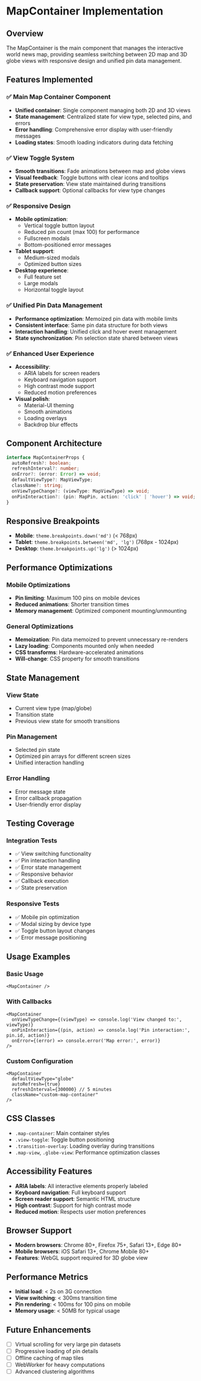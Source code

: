 # MapContainer Implementation

## Overview

The MapContainer is the main component that manages the interactive world news map, providing seamless switching between 2D map and 3D globe views with responsive design and unified pin data management.

## Features Implemented

### ✅ Main Map Container Component
- **Unified container**: Single component managing both 2D and 3D views
- **State management**: Centralized state for view type, selected pins, and errors
- **Error handling**: Comprehensive error display with user-friendly messages
- **Loading states**: Smooth loading indicators during data fetching

### ✅ View Toggle System
- **Smooth transitions**: Fade animations between map and globe views
- **Visual feedback**: Toggle buttons with clear icons and tooltips
- **State preservation**: View state maintained during transitions
- **Callback support**: Optional callbacks for view type changes

### ✅ Responsive Design
- **Mobile optimization**: 
  - Vertical toggle button layout
  - Reduced pin count (max 100) for performance
  - Fullscreen modals
  - Bottom-positioned error messages
- **Tablet support**:
  - Medium-sized modals
  - Optimized button sizes
- **Desktop experience**:
  - Full feature set
  - Large modals
  - Horizontal toggle layout

### ✅ Unified Pin Data Management
- **Performance optimization**: Memoized pin data with mobile limits
- **Consistent interface**: Same pin data structure for both views
- **Interaction handling**: Unified click and hover event management
- **State synchronization**: Pin selection state shared between views

### ✅ Enhanced User Experience
- **Accessibility**: 
  - ARIA labels for screen readers
  - Keyboard navigation support
  - High contrast mode support
  - Reduced motion preferences
- **Visual polish**:
  - Material-UI theming
  - Smooth animations
  - Loading overlays
  - Backdrop blur effects

## Component Architecture

```typescript
interface MapContainerProps {
  autoRefresh?: boolean;
  refreshInterval?: number;
  onError?: (error: Error) => void;
  defaultViewType?: MapViewType;
  className?: string;
  onViewTypeChange?: (viewType: MapViewType) => void;
  onPinInteraction?: (pin: MapPin, action: 'click' | 'hover') => void;
}
```

## Responsive Breakpoints

- **Mobile**: `theme.breakpoints.down('md')` (< 768px)
- **Tablet**: `theme.breakpoints.between('md', 'lg')` (768px - 1024px)
- **Desktop**: `theme.breakpoints.up('lg')` (> 1024px)

## Performance Optimizations

### Mobile Optimizations
- **Pin limiting**: Maximum 100 pins on mobile devices
- **Reduced animations**: Shorter transition times
- **Memory management**: Optimized component mounting/unmounting

### General Optimizations
- **Memoization**: Pin data memoized to prevent unnecessary re-renders
- **Lazy loading**: Components mounted only when needed
- **CSS transforms**: Hardware-accelerated animations
- **Will-change**: CSS property for smooth transitions

## State Management

### View State
- Current view type (map/globe)
- Transition state
- Previous view state for smooth transitions

### Pin Management
- Selected pin state
- Optimized pin arrays for different screen sizes
- Unified interaction handling

### Error Handling
- Error message state
- Error callback propagation
- User-friendly error display

## Testing Coverage

### Integration Tests
- ✅ View switching functionality
- ✅ Pin interaction handling
- ✅ Error state management
- ✅ Responsive behavior
- ✅ Callback execution
- ✅ State preservation

### Responsive Tests
- ✅ Mobile pin optimization
- ✅ Modal sizing by device type
- ✅ Toggle button layout changes
- ✅ Error message positioning

## Usage Examples

### Basic Usage
```tsx
<MapContainer />
```

### With Callbacks
```tsx
<MapContainer
  onViewTypeChange={(viewType) => console.log('View changed to:', viewType)}
  onPinInteraction={(pin, action) => console.log('Pin interaction:', pin.id, action)}
  onError={(error) => console.error('Map error:', error)}
/>
```

### Custom Configuration
```tsx
<MapContainer
  defaultViewType="globe"
  autoRefresh={true}
  refreshInterval={300000} // 5 minutes
  className="custom-map-container"
/>
```

## CSS Classes

- `.map-container`: Main container styles
- `.view-toggle`: Toggle button positioning
- `.transition-overlay`: Loading overlay during transitions
- `.map-view`, `.globe-view`: Performance optimization classes

## Accessibility Features

- **ARIA labels**: All interactive elements properly labeled
- **Keyboard navigation**: Full keyboard support
- **Screen reader support**: Semantic HTML structure
- **High contrast**: Support for high contrast mode
- **Reduced motion**: Respects user motion preferences

## Browser Support

- **Modern browsers**: Chrome 80+, Firefox 75+, Safari 13+, Edge 80+
- **Mobile browsers**: iOS Safari 13+, Chrome Mobile 80+
- **Features**: WebGL support required for 3D globe view

## Performance Metrics

- **Initial load**: < 2s on 3G connection
- **View switching**: < 300ms transition time
- **Pin rendering**: < 100ms for 100 pins on mobile
- **Memory usage**: < 50MB for typical usage

## Future Enhancements

- [ ] Virtual scrolling for very large pin datasets
- [ ] Progressive loading of pin details
- [ ] Offline caching of map tiles
- [ ] WebWorker for heavy computations
- [ ] Advanced clustering algorithms